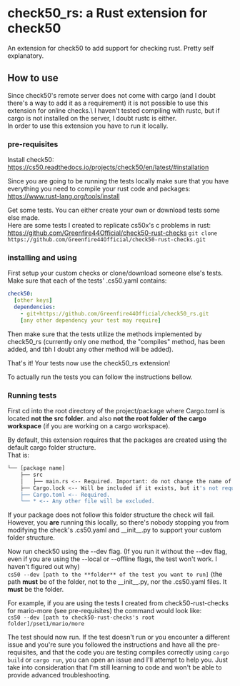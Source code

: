 # check50_rs: a Rust extension for check50
An extension for check50 to add support for checking rust. Pretty self explanatory.

## How to use

Since check50's remote server does not come with cargo (and I doubt there's a way to add it as a requirement) it is not possible to use this extension for online checks.\ 
I haven't tested compiling with rustc, but if cargo is not installed on the server, I doubt rustc is either.\
In order to use this extension you have to run it locally.

### pre-requisites
Install check50:\
https://cs50.readthedocs.io/projects/check50/en/latest/#installation 

Since you are going to be running the tests locally make sure that you have everything you need to compile your rust code and packages:\
https://www.rust-lang.org/tools/install 

Get some tests. You can either create your own or download tests some else made.\
Here are some tests I created to replicate cs50x's c problems in rust:\
https://github.com/Greenfire44Official/check50-rust-checks
`git clone https://github.com/Greenfire44Official/check50-rust-checks.git`

### installing and using
First setup your custom checks or clone/download someone else's tests.\
Make sure that each of the tests' .cs50.yaml contains:
```yaml
check50: 
  [other keys]
  dependencies:
    - git+https://github.com/Greenfire44Official/check50_rs.git
    [any other dependency your test may require]
```
Then make sure that the tests utilize the methods implemented by check50_rs (currently only one method, the "compiles" method, has been added, and tbh I doubt any other method will be added).

That's it! Your tests now use the check50_rs extension!

To actually run the tests you can follow the instructions bellow.

### Running tests

First cd into the root directory of the project/package where Cargo.toml is located **not the src folder.** and also **not the root folder of the cargo workspace** (if you are working on a cargo workspace).

By default, this extension requires that the packages are created using the default cargo folder structure.\
That is:
```bash
└── [package name]
    ├── src
    │   ├── main.rs <-- Required. Important: do not change the name of the source file. It **must** be main.rs
    ├── Cargo.lock <-- Will be included if it exists, but it's not required.
    ├── Cargo.toml <-- Required.
    └── * <-- Any other file will be excluded.
```
If your package does not follow this folder structure the check will fail.\
However, you **are** running this locally, so there's nobody stopping you from modifying the check's .cs50.yaml and \_\_init__.py to support your custom folder structure.

Now run check50 using the --dev flag. (If you run it without the --dev flag, even if you are using the --local or --offline flags, the test won't work. I haven't figured out why)\
`cs50 --dev [path to the **folder** of the test you want to run]` (the path **must** be of the folder, not to the \_\_init__.py, nor the .cs50.yaml files. It **must** be the folder.

For example, if you are using the tests I created from check50-rust-checks for mario-more (see pre-requisites) the command would look like:\
`cs50 --dev [path to check50-rust-checks's root folder]/pset1/mario/more`

The test should now run. If the test doesn't run or you encounter a different issue and you're sure you followed the instructions and have all the pre-requisites, and that the code you are testing compiles correctly using `cargo build` or `cargo run`, you can open an issue and I'll attempt to help you. Just take into consideration that I'm still learning to code and won't be able to provide advanced troubleshooting.
